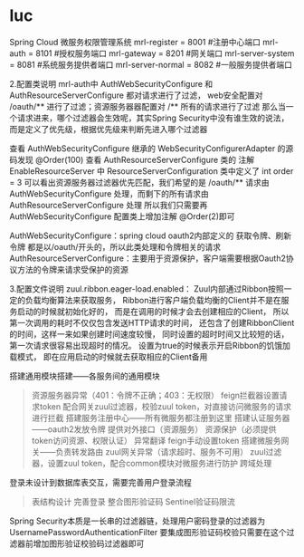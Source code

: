 # luc
Spring Cloud 微服务权限管理系统
mrl-register = 8001 #注册中心端口
mrl-auth = 8101 #授权服务端口
mrl-gateway = 8201 #网关端口
mrl-server-system = 8081 #系统服务提供者端口
mrl-server-normal = 8082 #一般服务提供者端口

2.配置类说明
mrl-auth中 AuthWebSecurityConfigure 和 AuthResourceServerConfigure 都对请求进行了过滤，
web安全配置对 /oauth/** 进行了过滤；资源服务器器配置对 /** 所有的请求进行了过滤
那么当一个请求进来，哪个过滤器会生效呢，其实Spring Security中没有谁生效的说法，而是定义了优先级，根据优先级来判断先进入哪个过滤器

查看 AuthWebSecurityConfigure 继承的 WebSecurityConfigurerAdapter 的源码发现  @Order(100)
查看 AuthResourceServerConfigure 类的 注解 EnableResourceServer 中 ResourceServerConfiguration 类中定义了 int order = 3
可以看出资源服务器过滤器优先匹配，我们希望的是 /oauth/** 请求由 AuthWebSecurityConfigure 处理，而剩下的所有请求由 AuthResourceServerConfigure 处理
所以我们只需要再 AuthWebSecurityConfigure 配置类上增加注解 @Order(2)即可

AuthWebSecurityConfigure：spring cloud oauth2内部定义的 获取令牌、刷新令牌 都是以/oauth/开头的，所以此类处理和令牌相关的请求
AuthResourceServerConfigure：主要用于资源保护，客户端需要根据Oauth2协议方法的令牌来请求受保护的资源

3.配置文件说明
zuul.ribbon.eager-load.enabled：
Zuul内部通过Ribbon按照一定的负载均衡算法来获取服务，
Ribbon进行客户端负载均衡的Client并不是在服务启动的时候就初始化好的，
而是在调用的时候才会去创建相应的Client，
所以第一次调用的耗时不仅仅包含发送HTTP请求的时间，
还包含了创建RibbonClient的时间，这样一来如果创建时间速度较慢，
同时设置的超时时间又比较短的话，第一次请求很容易出现超时的情况。
设置为true的时候表示开启Ribbon的饥饿加载模式，
即在应用启动的时候就去获取相应的Client备用

搭建通用模块搭建——各服务间的通用模块
  >资源服务器异常（401：令牌不正确；403：无权限）
  >feign拦截器设置请求token
  >配合网关zuul过滤器，校验zuul token，对直接访问微服务的请求进行拦截
搭建服务注册中心——所有微服务都注册到这里
搭建认证服务器——oauth2发放令牌
  >提供对外接口（资源服务）
  >资源保护（必须提供token访问资源、权限认证）
  >异常翻译
  >feign手动设置token
搭建微服务网关——负责转发路由
  >zuul网关异常（请求超时、服务不可用）
  >zuul过滤器，设置zuul token，配合common模块对微服务进行防护
  >跨域处理

登录未设计到数据库表交互，需要完善用户登录流程
>表结构设计
>完善登录
>整合图形验证码
>Sentinel验证码限流


Spring Security本质是一长串的过滤器链，处理用户密码登录的过滤器为UsernamePasswordAuthenticationFilter
要集成图形验证码校验只需要在这个过滤器前增加图形验证校验码过滤器即可
